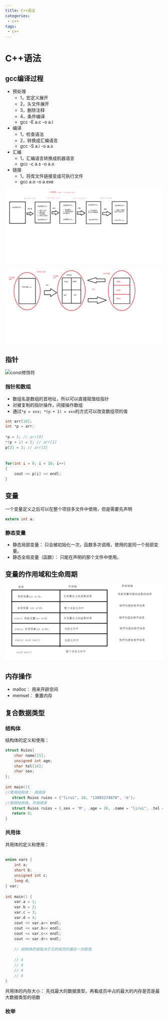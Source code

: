 ```yaml
---
title: C++语法
categories:
 - c++
tags:
 - c++
---
```


# C++语法

## gcc编译过程


- 预处理
    - 1，宏定义展开
    - 2，头文件展开
    - 3，删除注释
    - 4，条件编译
    - gcc -E a.c -o a.i
- 编译
    - 1，检查语法
    - 2，转换成汇编语言
    - gcc -S a.i -o a.s
- 汇编
    - 1，汇编语言转换成机器语言
    - gcc -c a.s -o a.o
- 链接
    - 1，将库文件链接变成可执行文件
    - gcc a.o -o a.exe


![程序编译过程](../asserts/img/C-bianyi.png)

![程序执行过程](../asserts/img/C-zhixin.png)


## 指针


![const修饰符](../asserts/img/C-const.png)


### 指针和数组

- 数组名是数组的首地址，所以可以直接赋值给指针
- 对被复制的指针操作，间接操作数组
- 通过```*p = xxx; *(p + 1) = xxx```的方式可以改变数组项的值

```c
int arr[10];
int *p = arr;

*p = 1; // arr[0]
*(p + 1) = 2; // arr[1]
p[3] = 3; // arr[3]


for(int i = 0; i < 10; i++)
{
    cout << p[i] << endl;
}
```

## 变量

一个变量定义之后可以在整个项目多文件中使用，但是需要先声明

```c
extern int a;
```

### 静态变量

- 静态局部变量： 只会被初始化一次，函数多次调用，使用的是同一个局部变量。
- 静态全局变量（函数）： 只能在声明的那个文件中使用。

## 变量的作用域和生命周期

![变量的作用域和生命周期](../asserts/img/C-var.jpg)



## 内存操作

- malloc： 用来开辟空间
- memset： 重置内存


## 复合数据类型

### 结构体
结构体的定义和使用： 
```c++
struct Ruios{
    char name[21];
    unsigned int age;
    char tel[16];
    char sex;
};

int main(){
//使用结构体： 用顺序
   struct Ruios ruios = {"lirui", 26, "13085274870", 'm'};
//使用结构体，不用顺序
   struct Ruios ruios = {.sex = 'M', .age = 26, .name = "lirui", .tel = "13085274870"};
   return 0;
}


```
### 共用体

共用体的定义和使用：
```c++

union vars {
    int a;
    short b;
    unsigned int c;
    long d;
} var;

int main() {
    var.a = 1;
    var.b = 2;
    var.c = 3;
    var.d = 4;
    cout << var.a<< endl;
    cout << var.b<< endl;
    cout << var.c<< endl;
    cout << var.d<< endl;

    // 结构体的值取决于它的成员的最后一次赋值

    // 4
    // 4   
    // 4
    // 4
}

```


共用体的内存大小： 先找最大的数据类型，再看成员中占的最大的内存是否是最大数据类型的倍数

### 枚举


 


